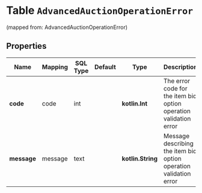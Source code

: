 
# Table `AdvancedAuctionOperationError`
(mapped from: AdvancedAuctionOperationError)

## Properties
Name | Mapping | SQL Type | Default | Type | Description | Notes
---- | ------- | -------- | ------- | ---- | ----------- | -----
**code** | code | int |  | **kotlin.Int** | The error code for the item bid option operation validation error |  [optional]
**message** | message | text |  | **kotlin.String** | Message describing the item bid option operation validation error |  [optional]




